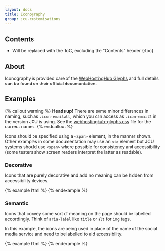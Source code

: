 ```yaml
---
layout: docs
title: Iconography
group: jcu-customisations
---
```


## Contents

* Will be replaced with the ToC, excluding the "Contents" header
{:toc}

## About

Iconography is provided care of the [WebHostingHub
Glyphs](http://www.webhostinghub.com/glyphs/) and full details can be found on
their official documentation.

## Examples

{% callout warning %}
**Heads up!** There are some minor differences in naming, such as
`.icon-emailalt`, which you can access as `.icon-email2` in the version JCU is
using. See the
[webhostinghub-glyphs.css](https://github.com/gustavohenke/webhostinghub-glyphs/blob/master/css/webhostinghub-glyphs.css)
file for the correct names.
{% endcallout %}

Icons should be specified using a `<span>` element, in the manner shown.  Other
examples in some documentation may use an `<i>` element but JCU systems should
use `<span>` where possible for consistency and accessibility (some testers show
screen readers interpret the latter as readable).

### Decorative

Icons that are purely decorative and add no meaning can be hidden from
accessibility devices.

{% example html %}
<span class="icon-asterisk" aria-hidden="true"></span>
<span class="icon-plus" aria-hidden="true"></span>
<span class="icon-cloud" aria-hidden="true"></span>
<span class="icon-edit" aria-hidden="true"></span>
<span class="icon-wineglass" aria-hidden="true"></span>
{% endexample %}

### Semantic

Icons that convey some sort of meaning on the page should be labelled
accordingly.  Think of `aria-label` like `title` or `alt` for `img` tags.

In this example, the icons are being used in place of the name of the social
media service and need to be labelled to aid accessibility.

{% example html %}
<a href="http://fb.me/jamescookuniversity"><span class="icon-circlefacebook" aria-label="Facebook icon"></span></a>
<a href="https://twitter.com/jcu"><span class="icon-circletwitter" aria-label="Twitter icon"></span></a>
<a href="https://www.youtube.com/user/jamescookuniversity"><span class="icon-youtube" aria-label="YouTube icon"></span></a>
{% endexample %}
